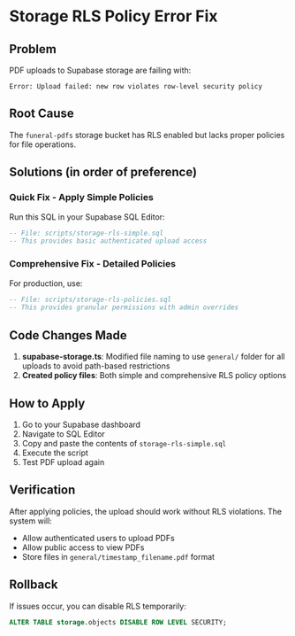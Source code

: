 # Storage RLS Policy Error Fix

## Problem
PDF uploads to Supabase storage are failing with:
```
Error: Upload failed: new row violates row-level security policy
```

## Root Cause
The `funeral-pdfs` storage bucket has RLS enabled but lacks proper policies for file operations.

## Solutions (in order of preference)

### Quick Fix - Apply Simple Policies
Run this SQL in your Supabase SQL Editor:

```sql
-- File: scripts/storage-rls-simple.sql
-- This provides basic authenticated upload access
```

### Comprehensive Fix - Detailed Policies
For production, use:

```sql
-- File: scripts/storage-rls-policies.sql  
-- This provides granular permissions with admin overrides
```

## Code Changes Made
1. **supabase-storage.ts**: Modified file naming to use `general/` folder for all uploads to avoid path-based restrictions
2. **Created policy files**: Both simple and comprehensive RLS policy options

## How to Apply
1. Go to your Supabase dashboard
2. Navigate to SQL Editor
3. Copy and paste the contents of `storage-rls-simple.sql`
4. Execute the script
5. Test PDF upload again

## Verification
After applying policies, the upload should work without RLS violations. The system will:
- Allow authenticated users to upload PDFs
- Allow public access to view PDFs
- Store files in `general/timestamp_filename.pdf` format

## Rollback
If issues occur, you can disable RLS temporarily:
```sql
ALTER TABLE storage.objects DISABLE ROW LEVEL SECURITY;
```
